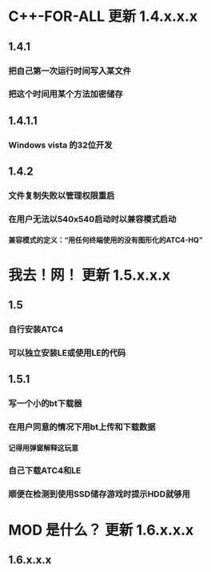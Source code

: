 # C++-FOR-ALL 更新 1.4.x.x.x
## 1.4.1
### 把自己第一次运行时间写入某文件
### 把这个时间用某个方法加密储存
## 1.4.1.1
### Windows vista 的32位开发
## 1.4.2
### 文件复制失败以管理权限重启
### 在用户无法以540x540启动时以兼容模式启动
#### 兼容模式的定义：“用任何终端使用的没有图形化的ATC4-HQ”
# 我去！网！ 更新 1.5.x.x.x
## 1.5
### 自行安装ATC4
### 可以独立安装LE或使用LE的代码
## 1.5.1
### 写一个小的bt下载器
### 在用户同意的情况下用bt上传和下载数据
#### 记得用弹窗解释这玩意
### 自己下载ATC4和LE
### 顺便在检测到使用SSD储存游戏时提示HDD就够用
# MOD 是什么？ 更新 1.6.x.x.x
## 1.6.x.x.x